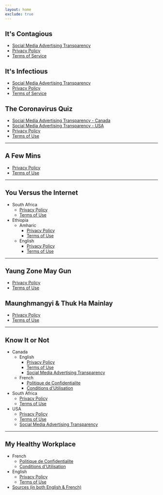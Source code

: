 ```yaml
---
layout: home
exclude: true
---
```


## It's Contagious

- [Social Media Advertising Transparency](/antimisinfogames/COVID19/It's%20Contagious/Social%20Media%20Advertising%20Transparency/Canada_-_It_s_Contagious_AD_Set.pdf)
- [Privacy Policy](/antimisinfogames/itsc-pp)
- [Terms of Service](/antimisinfogames/itsc-tou)

## It's Infectious

- [Social Media Advertising Transparency](/antimisinfogames/COVID19/It's%20Infectious/Social%20Media%20Advertising%20Transparency/US_-It_s_Infectious_AD_Set.pdf)
- [Privacy Policy](/antimisinfogames/itsi-pp)
- [Terms of Service](/antimisinfogames/itsi-tou)

## The Coronavirus Quiz

- [Social Media Advertising Transparency - Canada](/antimisinfogames/COVID19/The%20Coronavirus%20Quiz/Social%20Media%20Advertising%20Transparency/Canada_-_It_s_Contagious_AD_Set.pdf)
- [Social Media Advertising Transparency - USA](/antimisinfogames/COVID19/The%20Coronavirus%20Quiz/Social%20Media%20Advertising%20Transparency/US_-It_s_Infectious_AD_Set.pdf)
- [Privacy Policy](/antimisinfogames/tcq-pp/)
- [Terms of Use](/antimisinfogames/tcq-tou/)

---

## A Few Mins

- [Privacy Policy](/antimisinfogames/afm-pp)
- [Terms of Use](/antimisinfogames/afm-tou)

---

## You Versus the Internet

- South Africa
  - [Privacy Policy](/antimisinfogames/tvti-za-pp)
  - [Terms of Use](/antimisinfogames/tvti-za-tou)
- Ethiopia
  - Amharic
    - [Privacy Policy](/antimisinfogames/tvti-eth-am-pp)
    - [Terms of Use](/antimisinfogames/tvti-eth-am-tou)
  - English
    - [Privacy Policy](/antimisinfogames/tvti-eth-en-pp/)
    - [Terms of Use](/antimisinfogames/tvti-eth-en-tou/)

---

## Yaung Zone May Gun

- [Privacy Policy](/antimisinfogames/yzmg-pp)
- [Terms of Use](/antimisinfogames/yzmg-tou)

## Maunghmangyi & Thuk Ha Mainlay

- [Privacy Policy](/antimisinfogames/mgh-pp)
- [Terms of Use](/antimisinfogames/mgh-tou)

---

## Know It or Not

- Canada
  - English
    - [Privacy Policy](/antimisinfogames/kion-can-en-pp/)
    - [Terms of Use](/antimisinfogames/kion-can-en-tou/)
    - [Social Media Advertising Transparency](/antimisinfogames/Vaccines/CAN/Social%20Media%20Advertising%20Transparency/CAN_Know_It_or_Not_AD_set.pdf)
  - French
    - [Politique de Confidentialite](/antimisinfogames/kion-can-fr-pp/)
    - [Conditions d'Utilisation](/antimisinfogames/kion-can-fr-tou/)
- South Africa
  - [Privacy Policy](/antimisinfogames/kion-za-pp/)
  - [Terms of Use](/antimisinfogames/kion-za-tou/)
- USA
  - [Privacy Policy](/antimisinfogames/kion-us-pp/)
  - [Terms of Use](/antimisinfogames/kion-us-tou/)
  - [Social Media Advertising Transparency](/antimisinfogames/Vaccines/US/Social%20Media%20Advertising%20Transparency/US_Know_It_or_Not_AD_set.pdf)

---

## My Healthy Workplace

- French
  - [Politique de Confidentialite](/antimisinfogames/mhw-fr-pp)
  - [Conditions d'Utilisation](/antimisinfogames/mhw-fr-tou)
- English
  - [Privacy Policy](/antimisinfogames/mhw-en-pp)
  - [Terms of Use](/antimisinfogames/mhw-en-tou)
- [Sources (in both English & French)](/antimisinfogames/mhw-sources)
